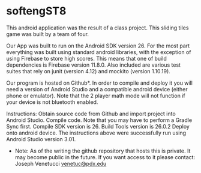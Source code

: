 # softengST8
This android application was the result of a class project. This sliding tiles game was built by a team of four.

Our App was built to run on the Android SDK version 26. For the most part everything was built using standard android libraries, with the exception of using Firebase to store high scores. This means that one of build dependencies is Firebase version 11.8.0. Also included are various test suites that rely on junit (version 4.12) and mockito (version 1.10.19).

Our program is hosted on Github*. In order to compile and deploy it you will need a version of Android Studio and a compatible android device (either phone or emulator). Note that the 2 player math mode will not function if your device is not bluetooth enabled.

Instructions:
Obtain source code from Github and import project into Android Studio.
Compile code. Note that you may have to perform a Gradle Sync first.
Compile SDK version is 26.
Build Tools version is 26.0.2
Deploy onto android device.
The instructions above were successfully run using Android Studio version 3.01. 

* Note: As of the writing the github repository that hosts this is private. It may become public in the future. If you want access to it please contact: 
Joseph Venetucci venetuc@pdx.edu
